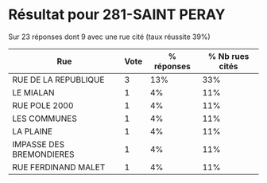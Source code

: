 # Résultat pour 281-SAINT PERAY

Sur 23 réponses dont 9 avec une rue cité (taux réussite 39%)

| Rue | Vote | % réponses | % Nb rues cités|
|-----|------|------------|----------------|
| RUE DE LA REPUBLIQUE | 3 | 13% | 33%|
| LE MIALAN | 1 | 4% | 11%|
| RUE POLE 2000 | 1 | 4% | 11%|
| LES COMMUNES | 1 | 4% | 11%|
| LA PLAINE | 1 | 4% | 11%|
| IMPASSE DES BREMONDIERES | 1 | 4% | 11%|
| RUE FERDINAND MALET | 1 | 4% | 11%|
